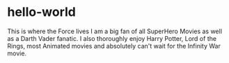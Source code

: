 # hello-world
This is where the Force lives
I am a big fan of all SuperHero Movies as well as a Darth Vader fanatic.  I also thoroughly enjoy Harry Potter, Lord of the Rings, most Animated movies and absolutely can't wait for the Infinity War movie.
